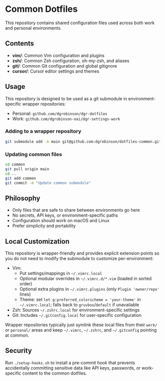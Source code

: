 # Common Dotfiles

This repository contains shared configuration files used across both work and personal environments.

## Contents

- **vim/**: Common Vim configuration and plugins
- **zsh/**: Common Zsh configuration, oh-my-zsh, and aliases
- **git/**: Common Git configuration and global gitignore
- **cursor/**: Cursor editor settings and themes

## Usage

This repository is designed to be used as a git submodule in environment-specific wrapper repositories:

- Personal: `github.com/dgrobinson/dgr-dotfiles`
- Work: `github.com/dgrobinson-oai/dgr-settings-work`

### Adding to a wrapper repository

```bash
git submodule add -b main git@github.com:dgrobinson/dotfiles-common.git common
```

### Updating common files

```bash
cd common
git pull origin main
cd ..
git add common
git commit -m "Update common submodule"
```

## Philosophy

- Only files that are safe to share between environments go here
- No secrets, API keys, or environment-specific paths
- Configuration should work on macOS and Linux
- Prefer simplicity and portability

## Local Customization

This repository is wrapper-friendly and provides explicit extension points so you do not need to modify the submodule to customize per-environment:

- Vim:
  - Put settings/mappings in `~/.vimrc.local`
  - Optional modular overrides in `~/.vimrc.d/*.vim` (loaded in sorted order)
  - Optional extra plugins in `~/.vimrc.plugins` (only `Plugin 'owner/repo'` lines)
  - Theme: set `let g:preferred_colorscheme = 'your-theme'` in `~/.vimrc.local`; falls back to `gruvbox`/`default` if unavailable
- Zsh: Sources `~/.zshrc.local` for environment-specific settings
- Git: Includes `~/.gitconfig.local` for user-specific configuration

Wrapper repositories typically just symlink these local files from their `work/` or `personal/` areas and keep `~/.vimrc`, `~/.zshrc`, and `~/.gitconfig` pointing at common.

## Security

Run `./setup-hooks.sh` to install a pre-commit hook that prevents accidentally committing sensitive data like API keys, passwords, or work-specific content to the common dotfiles.